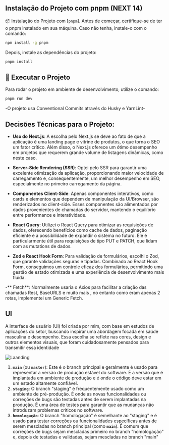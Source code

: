 ## Instalação do Projeto com pnpm (NEXT 14)

📦 Instalação do Projeto com [`pnpm`].
Antes de começar, certifique-se de ter o pnpm instalado em sua máquina. Caso não tenha, instale-o com o comando:

```bash
npm install -g pnpm
```
Depois, instale as dependências do projeto:

```bash
pnpm install 
```
## 🚀 Executar o Projeto
Para rodar o projeto em ambiente de desenvolvimento, utilize o comando:

```bash
pnpm run dev
```
-O projeto usa Conventional Commits através do Husky e YarnLint-

## Decisões Técnicas para o Projeto:

- **Uso do Next.js**: A escolha pelo Next.js se deve ao fato de que a aplicação é uma landing page e vitrine de produtos, o que torna o SEO um fator crítico. Além disso, o Next.js oferece um ótimo desempenho em projetos que requerem grande volume de listagens dinâmicas, como neste caso.

- **Server-Side Rendering (SSR)**: Optei pelo SSR para garantir uma excelente otimização da aplicação, proporcionando maior velocidade de carregamento e, consequentemente, um melhor desempenho em SEO, especialmente no primeiro carregamento da página.

- **Componentes Client-Side**: Apenas componentes interativos, como cards e elementos que dependem de manipulação da UI/Browser, são renderizados no client-side. Esses componentes são alimentados por dados provenientes de chamadas do servidor, mantendo o equilíbrio entre performance e interatividade.

- **React Query**: Utilizei o React Query para otimizar as requisições de dados, oferecendo benefícios como cache de dados, paginação eficiente e a possibilidade de expandir o sistema no futuro. Ele é particularmente útil para requisições de tipo PUT e PATCH, que lidam com as mutations de dados.

- **Zod e React Hook Form**: Para validação de formulários, escolhi o Zod, que garante validações seguras e tipadas. Combinado ao React Hook Form, conseguimos um controle eficaz dos formulários, permitindo uma gestão de estado otimizada e uma experiência de desenvolvimento mais fluida.

-** Fetch**: Normalmente usaria o Axios para facilitar a criação das chamadas Rest, BaseURLS e muito mais , no entanto como eram apenas 2 rotas, implementei um Generic Fetch.


## UI 

A interface de usuário (UI) foi criada por mim, com base em estudos de aplicações do setor, buscando inspirar uma abordagem focada em saúde masculina e desempenho. Essa escolha se reflete nas cores, design e outros elementos visuais, que foram cuidadosamente pensados para transmitir essa identidade

![Laanding](https://github.com/user-attachments/assets/cce8063e-00a6-4c05-b769-0239cde7052c)



1. **`main`** (ou **`master`**): Este é o branch principal e geralmente é usado para representar a versão de produção estável do software. É a versão que é implantada em ambiente de produção e é onde o código deve estar em um estado altamente confiável.
2. **`staging`**: O branch "staging" é frequentemente usado como um ambiente de pré-produção. É onde as novas funcionalidades ou correções de bugs são testadas antes de serem implantadas na produção. É uma área de testes para garantir que as mudanças não introduzam problemas críticos no software.
3. **`homologação`**: O branch "homologação" é semelhante ao "staging" e é usado para testar correções ou funcionalidades específicas antes de serem mescladas no branch principal (como **`main`**). É comum que correções de bugs sejam mescladas primeiro no branch "homologação" e, depois de testadas e validadas, sejam mescladas no branch "main"
